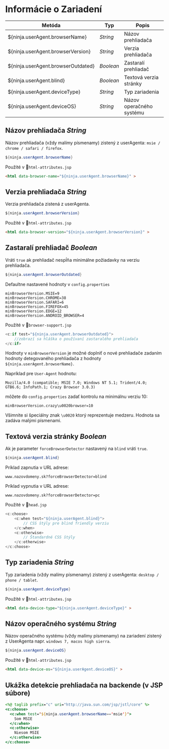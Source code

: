 # Informácie o Zariadení
| Metóda | Typ | Popis |
| --- | --- | --- |
| ${ninja.userAgent.browserName} | *String* | Názov prehliadača |
| ${ninja.userAgent.browserVersion} | *String* | Verzia prehliadača |
| ${ninja.userAgent.browserOutdated} | *Boolean* | Zastaralí prehliadač |
| ${ninja.userAgent.blind} | *Boolean* | Textová verzia stránky |
| ${ninja.userAgent.deviceType} | *String* | Typ zariadenia |
| ${ninja.userAgent.deviceOS} | *String* | Názov operačného systému |

## Názov prehliadača *String*
Názov prehliadača (vždy malímy písmenamy) zistený z userAgenta: `msie / chrome / safari / firefox`.

```java
${ninja.userAgent.browserName}
```

Použité v :ghost:<code>html-attributes.jsp</code>
```html
<html data-browser-name="${ninja.userAgent.browserName}" >
```

## Verzia prehliadača *String*
Verzia prehliadača zistená z userAgenta.

```java
${ninja.userAgent.browserVersion}
```

Použité v :ghost:<code>html-attributes.jsp</code>
```html
<html data-browser-version="${ninja.userAgent.browserVersion}" >
```

## Zastaralí prehliadač *Boolean*
Vráti `true` ak prehliadač nespĺňa minimálne požiadavky na verziu prehliadača.

```java
${ninja.userAgent.browserOutdated}
```

Defaultne nastavené hodnoty v `config.properties`
```properties
minBrowserVersion.MSIE=9
minBrowserVersion.CHROME=38
minBrowserVersion.SAFARI=6
minBrowserVersion.FIREFOX=45
minBrowserVersion.EDGE=12
minBrowserVersion.ANDROID_BROWSER=4
```

Použité v :ghost:<code>browser-support.jsp</code>
```java
<c:if test="${ninja.userAgent.browserOutdated}">
    //zobrazí sa hláška o používaní zastaralého prehliadača
</c:if>
```

Hodnoty v `minBrowserVersion` je možné doplniť o nové prehliadače zadaním hodnoty detegovaného prehliadača z hodnoty `${ninja.userAgent.browserName}`.

Napríklad pre `User-Agent` hodnotu:

```
Mozilla/4.0 (compatible; MSIE 7.0; Windows NT 5.1; Trident/4.0; GTB6.6; InfoPath.1; Crazy Browser 3.0.3)
```

môžete do `config.properties` zadať kontrolu na minimálnu verziu 10:

```properties
minBrowserVersion.crazy\u0020browser=10
```

Všimnite si špeciálny znak `\u0020` ktorý reprezentuje medzeru. Hodnota sa zadáva malými písmenami.

## Textová verzia stránky *Boolean*
Ak je parameter `forceBrowserDetector` nastavený na `blind` vráti `true`.

```java
${ninja.userAgent.blind}
```

Príklad zapnutia v URL adrese:
```url
www.nazovdomeny.sk?forceBrowserDetector=blind
```

Príklad vypnutia v URL adrese:
```url
www.nazovdomeny.sk?forceBrowserDetector=pc
```

Použité v :ghost:<code>head.jsp</code>
```java
<c:choose>
    <c:when test="${ninja.userAgent.blind}">
        // CSS štýly pre blind friendly verziu
    </c:when>
    <c:otherwise>
        // Štandardné CSS štýly
    </c:otherwise>
</c:choose>
```

## Typ zariadenia *String*
Typ zariadenia (vždy malímy písmenamy) zistený z userAgenta:
`desktop / phone / tablet`.

```java
${ninja.userAgent.deviceType}
```

Použité v :ghost:<code>html-attributes.jsp</code>
```html
<html data-device-type="${ninja.userAgent.deviceType}" >
```

## Názov operačného systému *String*
Názov operačného systému (vždy malímy písmenamy) na zariadení zistený z UserAgenta napr. `windows 7, macos high sierra`.

```java
${ninja.userAgent.deviceOS}
```

Použité v :ghost:<code>html-attributes.jsp</code>
```html
<html data-device-os="${ninja.userAgent.deviceOS}" >
```

## Ukážka detekcie prehliadača na backende (v JSP súbore)
```jsp
<%@ taglib prefix="c" uri="http://java.sun.com/jsp/jstl/core" %>
<c:choose>
  <c:when test="${ninja.userAgent.browserName=='msie'}">
    Som MSIE
  </c:when>
  <c:otherwise>
    Niesom MSIE
  </c:otherwise>
</c:choose>
```